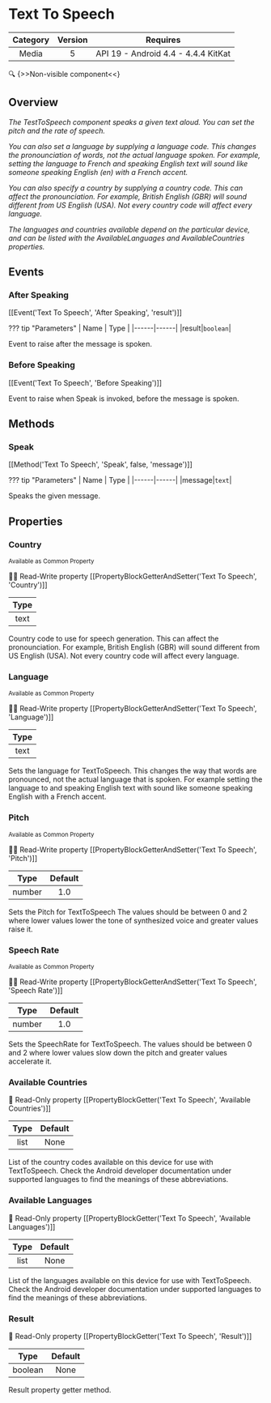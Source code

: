 # Text To Speech

| Category | Version | Requires |
|:--------:|:-------:|:--------:|
|Media|5|API 19 - Android 4.4 - 4.4.4 KitKat|

:mag: {>>Non-visible component<<}

## Overview

_The TestToSpeech component speaks a given text aloud.  You can set the pitch and the rate of speech. <p>You can also set a language by supplying a language code.  This changes the pronounciation of words, not the actual language spoken.  For example, setting the language to French and speaking English text will sound like someone speaking English (en) with a French accent.</p> <p>You can also specify a country by supplying a country code. This can affect the pronounciation.  For example, British English (GBR) will sound different from US English (USA).  Not every country code will affect every language.</p> <p>The languages and countries available depend on the particular device, and can be listed with the AvailableLanguages and AvailableCountries properties.</p>_

## Events

### After Speaking

[[Event('Text To Speech', 'After Speaking', 'result')]]

??? tip "Parameters"
    | Name | Type |
    |------|------|
    |result|`boolean`|


Event to raise after the message is spoken.

### Before Speaking

[[Event('Text To Speech', 'Before Speaking')]]

Event to raise when Speak is invoked, before the message is spoken.

## Methods

### Speak

[[Method('Text To Speech', 'Speak', false, 'message')]]

??? tip "Parameters"
    | Name | Type |
    |------|------|
    |message|`text`|


Speaks the given message.

## Properties

### Country

<small>Available as Common Property</small>

:eyes::pencil: Read-Write property
[[PropertyBlockGetterAndSetter('Text To Speech', 'Country')]]

| Type |
|:----:|
|text|

Country code to use for speech generation.  This can affect the pronounciation.  For example, British English (GBR) will sound different from US English (USA).  Not every country code will affect every language.

### Language

<small>Available as Common Property</small>

:eyes::pencil: Read-Write property
[[PropertyBlockGetterAndSetter('Text To Speech', 'Language')]]

| Type |
|:----:|
|text|

Sets the language for TextToSpeech. This changes the way that words are pronounced, not the actual language that is spoken.  For example setting the language to and speaking English text with sound like someone speaking English with a French accent.

### Pitch

<small>Available as Common Property</small>

:eyes::pencil: Read-Write property
[[PropertyBlockGetterAndSetter('Text To Speech', 'Pitch')]]

| Type | Default |
|:----:|:-------:|
|number|1.0|

Sets the Pitch for TextToSpeech The values should be between 0 and 2 where lower values lower the tone of synthesized voice and greater values raise it.

### Speech Rate

<small>Available as Common Property</small>

:eyes::pencil: Read-Write property
[[PropertyBlockGetterAndSetter('Text To Speech', 'Speech Rate')]]

| Type | Default |
|:----:|:-------:|
|number|1.0|

Sets the SpeechRate for TextToSpeech. The values should be between 0 and 2 where lower values slow down the pitch and greater values accelerate it.

### Available Countries



:eyes: Read-Only property
[[PropertyBlockGetter('Text To Speech', 'Available Countries')]]

| Type | Default |
|:----:|:-------:|
|list|None|

List of the country codes available on this device for use with TextToSpeech.  Check the Android developer documentation under supported languages to find the meanings of these abbreviations.

### Available Languages



:eyes: Read-Only property
[[PropertyBlockGetter('Text To Speech', 'Available Languages')]]

| Type | Default |
|:----:|:-------:|
|list|None|

List of the languages available on this device for use with TextToSpeech.  Check the Android developer documentation under supported languages to find the meanings of these abbreviations.

### Result



:eyes: Read-Only property
[[PropertyBlockGetter('Text To Speech', 'Result')]]

| Type | Default |
|:----:|:-------:|
|boolean|None|

Result property getter method.